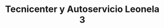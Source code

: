 ---
title: "Tecnicenter y Autoservicio Leonela 3"
url: /guayaquil/tecnicenter-y-autoservicio-leonela-3/
shop: Autowerkstatt
---